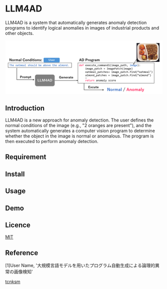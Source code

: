 # LLM4AD
LLM4AD is a system that automatically generates anomaly detection programs to identify logical anomalies in images of industrial products and other objects.

![概要図](.asset/teaser.png)

## Introduction
LLM4AD is a new approach for anomaly detection. The user defines the normal conditions of the image (e.g., "2 oranges are present"), and the system automatically generates a computer vision program to determine whether the object in the image is normal or anomalous. The program is then executed to perform anomaly detection.

## Requirement

## Install

## Usage

## Demo

## Licence                                                                                              

[MIT](https://github.com/tcnksm/tool/blob/master/LICENCE)

## Reference
[1]User Name, '大規模言語モデルを用いたプログラム自動生成による論理的異常の画像検知'

[tcnksm](https://github.com/tcnksm)